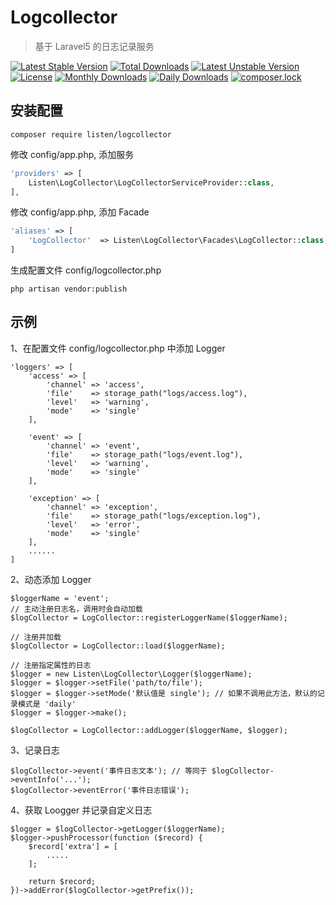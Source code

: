 # Logcollector

> 基于 Laravel5 的日志记录服务

[![Latest Stable Version](https://poser.pugx.org/listen/logcollector/v/stable)](https://packagist.org/packages/listen/logcollector)
[![Total Downloads](https://poser.pugx.org/listen/logcollector/downloads)](https://packagist.org/packages/listen/logcollector)
[![Latest Unstable Version](https://poser.pugx.org/listen/logcollector/v/unstable)](https://packagist.org/packages/listen/logcollector)
[![License](https://poser.pugx.org/listen/logcollector/license)](https://packagist.org/packages/listen/logcollector)
[![Monthly Downloads](https://poser.pugx.org/listen/logcollector/d/monthly)](https://packagist.org/packages/listen/logcollector)
[![Daily Downloads](https://poser.pugx.org/listen/logcollector/d/daily)](https://packagist.org/packages/listen/logcollector)
[![composer.lock](https://poser.pugx.org/listen/logcollector/composerlock)](https://packagist.org/packages/listen/logcollector)

## 安装配置

```
composer require listen/logcollector
```

修改 config/app.php, 添加服务
```php
'providers' => [
    Listen\LogCollector\LogCollectorServiceProvider::class,
],
```

修改 config/app.php, 添加 Facade
```php
'aliases' => [
    'LogCollector'  => Listen\LogCollector\Facades\LogCollector::class,
]
```

生成配置文件 config/logcollector.php
```
php artisan vendor:publish
```

## 示例

1、在配置文件 config/logcollector.php 中添加 Logger
```
'loggers' => [
    'access' => [
        'channel' => 'access',
        'file'    => storage_path("logs/access.log"),
        'level'   => 'warning',
        'mode'    => 'single'
    ],

    'event' => [
        'channel' => 'event',
        'file'    => storage_path("logs/event.log"),
        'level'   => 'warning',
        'mode'    => 'single'
    ],

    'exception' => [
        'channel' => 'exception',
        'file'    => storage_path("logs/exception.log"),
        'level'   => 'error',
        'mode'    => 'single'
    ],
    ......
]
```

2、动态添加 Logger
```
$loggerName = 'event';
// 主动注册日志名，调用时会自动加载
$logCollector = LogCollector::registerLoggerName($loggerName);

// 注册并加载
$logCollector = LogCollector::load($loggerName);

// 注册指定属性的日志
$logger = new Listen\LogCollector\Logger($loggerName);
$logger = $logger->setFile('path/to/file');
$logger = $logger->setMode('默认值是 single'); // 如果不调用此方法，默认的记录模式是 'daily'
$logger = $logger->make();

$logCollector = LogCollector::addLogger($loggerName, $logger);
```

3、记录日志
```
$logCollector->event('事件日志文本'); // 等同于 $logCollector->eventInfo('...');
$logCollector->eventError('事件日志错误');
```

4、获取 Loogger 并记录自定义日志
```
$logger = $logCollector->getLogger($loggerName);
$logger->pushProcessor(function ($record) {
    $record['extra'] = [
        .....
    ];
    
    return $record;
})->addError($logCollector->getPrefix());

```

